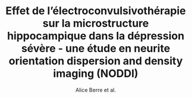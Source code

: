---
cat: gaia
subcat: ginkgo
bestof: false
author: Alice Berre et al.
title: Effet de l’électroconvulsivothérapie sur la microstructure hippocampique dans la dépression sévère - une étude en neurite orientation dispersion and density imaging (NODDI)
journal: Journal of Neuroradiology
year: 2023
type: article
url: https -//linkinghub.elsevier.com/retrieve/pii/S0150986123000482
doi: 10.1016/j.neurad.2023.01.041
---
